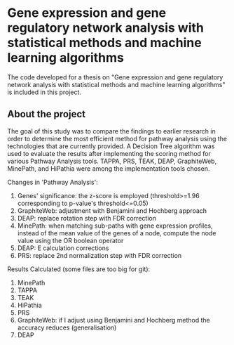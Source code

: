 # Gene expression and gene regulatory network analysis with statistical methods and machine learning algorithms
The code developed for a thesis on "Gene expression and gene regulatory network analysis with statistical methods and machine learning algorithms" is included in this project.

## About the project
The goal of this study was to compare the findings to earlier research in order to determine the most efficient method for pathway analysis using the technologies that are currently provided. A Decision Tree algorithm was used to evaluate the results after implementing the scoring method for various Pathway Analysis tools. TAPPA, PRS, TEAK, DEAP, GraphiteWeb, MinePath, and HiPathia were among the implementation tools chosen.

Changes in 'Pathway Analysis':
1. Genes' significance: the z-score is employed (threshold>=1.96 corresponding to p-value's threshold<=0.05)
2. GraphiteWeb: adjustment with Benjamini and Hochberg approach
3. DEAP: replace rotation step with FDR correction 
4. MinePath: when matching sub-paths with gene expression profiles, instead of the mean value of the genes of a node, compute the node value using the OR boolean operator
5. DEAP: E calculation corrections
6. PRS: replace 2nd normalization step with FDR correction

Results Calculated (some files are too big for git):
1. MinePath
2. TAPPA
3. TEAK
4. HiPathia
5. PRS 
6. GraphiteWeb: if I adjust using Benjamini and Hochberg method the accuracy reduces (generalisation)
7. DEAP

